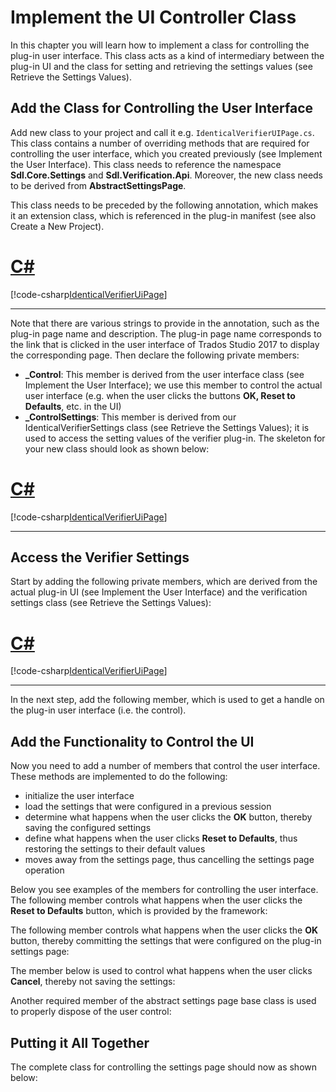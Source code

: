 Implement the UI Controller Class
=====

In this chapter you will learn how to implement a class for controlling the plug-in user interface. This class acts as a kind of intermediary between the plug-in UI and the class for setting and retrieving the settings values (see Retrieve the Settings Values).

Add the Class for Controlling the User Interface
----
Add new class to your project and call it e.g. `IdenticalVerifierUIPage.cs`. This class contains a number of overriding methods that are required for controlling the user interface, which you created previously (see Implement the User Interface). This class needs to reference the namespace **Sdl.Core.Settings** and **Sdl.Verification.Api**. Moreover, the new class needs to be derived from **AbstractSettingsPage**.

This class needs to be preceded by the following annotation, which makes it an extension class, which is referenced in the plug-in manifest (see also Create a New Project).

# [C#](#tab/tabid-1)
[!code-csharp[IdenticalVerifierUiPage](code_samples/IdenticalVerifierUiPage.cs#L7-L11)]
***

Note that there are various strings to provide in the annotation, such as the plug-in page name and description. The plug-in page name corresponds to the link that is clicked in the user interface of Trados Studio 2017 to display the corresponding page.
Then declare the following private members:

* **_Control**: This member is derived from the user interface class (see Implement the User Interface); we use this member to control the actual user interface (e.g. when the user clicks the buttons **OK, Reset to Defaults**, etc. in the UI)
* **_ControlSettings**: This member is derived from our IdenticalVerifierSettings class (see Retrieve the Settings Values); it is used to access the setting values of the verifier plug-in.
The skeleton for your new class should look as shown below:

# [C#](#tab/tabid-2)
[!code-csharp[IdenticalVerifierUiPage](code_samples/IdenticalVerifierUiPage.cs#L1-L17)]
***

Access the Verifier Settings
-----
Start by adding the following private members, which are derived from the actual plug-in UI (see Implement the User Interface) and the verification settings class (see Retrieve the Settings Values):

# [C#](#tab/tabid-3)
[!code-csharp[IdenticalVerifierUiPage](code_samples/IdenticalVerifierUiPage.cs#L14-L15)]
***

In the next step, add the following member, which is used to get a handle on the plug-in user interface (i.e. the control).

Add the Functionality to Control the UI
------
Now you need to add a number of members that control the user interface. These methods are implemented to do the following:

* initialize the user interface
* load the settings that were configured in a previous session
* determine what happens when the user clicks the **OK** button, thereby saving the configured settings
* define what happens when the user clicks **Reset to Defaults**, thus restoring the settings to their default values
* moves away from the settings page, thus cancelling the settings page operation


Below you see examples of the members for controlling the user interface. The following member controls what happens when the user clicks the **Reset to Defaults** button, which is provided by the framework:

The following member controls what happens when the user clicks the **OK** button, thereby committing the settings that were configured on the plug-in settings page:

The member below is used to control what happens when the user clicks **Cancel**, thereby not saving the settings:

Another required member of the abstract settings page base class is used to properly dispose of the user control:

Putting it All Together
-----
The complete class for controlling the settings page should now as shown below: